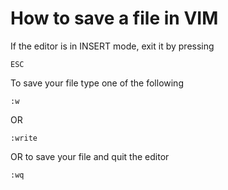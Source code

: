 # How to save a file in VIM

If the editor is in INSERT mode, exit it by pressing
```console
ESC
```

To save your file type one of the following
```console
:w
```
OR
```console
:write
```

OR to save your file and quit the editor
```console
:wq
```
